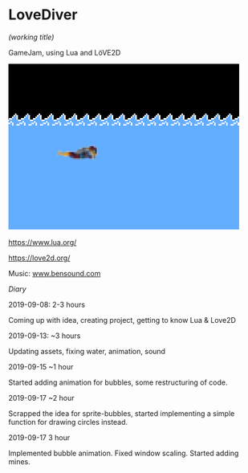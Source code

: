 # LoveDiver 
_(working title)_

GameJam, using Lua and LöVE2D


![ScreenShot](https://raw.githubusercontent.com/ElSiipo/SpelSylt3/master/screenShot.png)


https://www.lua.org/

https://love2d.org/


 Music: www.bensound.com
  
   


_Diary_

2019-09-08: 2-3 hours

Coming up with idea, creating project, getting to know Lua & Love2D


2019-09-13: ~3 hours

Updating assets, fixing water, animation, sound


2019-09-15 ~1 hour

Started adding animation for bubbles, some restructuring of code.


2019-09-17 ~2 hour

Scrapped the idea for sprite-bubbles, started implementing a simple function for drawing circles instead. 


2019-09-17 3 hour

Implemented bubble animation. Fixed window scaling. Started adding mines.